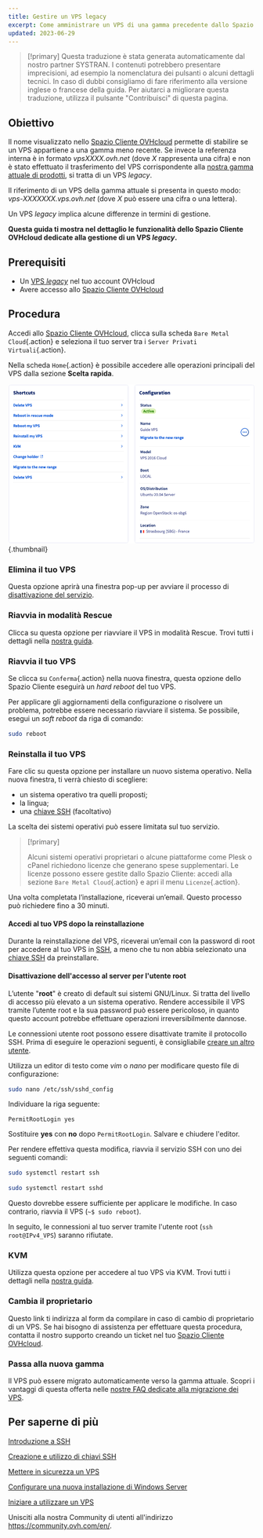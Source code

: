 ```yaml
---
title: Gestire un VPS legacy
excerpt: Come amministrare un VPS di una gamma precedente dallo Spazio Cliente OVHcloud
updated: 2023-06-29
---
```


> [!primary]
> Questa traduzione è stata generata automaticamente dal nostro partner SYSTRAN. I contenuti potrebbero presentare imprecisioni, ad esempio la nomenclatura dei pulsanti o alcuni dettagli tecnici. In caso di dubbi consigliamo di fare riferimento alla versione inglese o francese della guida. Per aiutarci a migliorare questa traduzione, utilizza il pulsante "Contribuisci" di questa pagina.
>

## Obiettivo

Il nome visualizzato nello [Spazio Cliente OVHcloud](https://www.ovh.com/auth/?action=gotomanager&from=https://www.ovh.it/&ovhSubsidiary=it) permette di stabilire se un VPS appartiene a una gamma meno recente. Se invece la referenza interna è in formato *vpsXXXX.ovh.net* (dove *X* rappresenta una cifra) e non è stato effettuato il trasferimento del VPS corrispondente alla [nostra gamma attuale di prodotti](https://www.ovhcloud.com/it/vps/), si tratta di un VPS *legacy*. 

Il riferimento di un VPS della gamma attuale si presenta in questo modo: *vps-XXXXXXX.vps.ovh.net* (dove *X* può essere una cifra o una lettera).

Un VPS *legacy* implica alcune differenze in termini di gestione.

**Questa guida ti mostra nel dettaglio le funzionalità dello Spazio Cliente OVHcloud dedicate alla gestione di un VPS *legacy*.**

## Prerequisiti

- Un [VPS *legacy*](https://www.ovhcloud.com/it/vps/) nel tuo account OVHcloud
- Avere accesso allo [Spazio Cliente OVHcloud](https://www.ovh.com/auth/?action=gotomanager&from=https://www.ovh.it/&ovhSubsidiary=it)

## Procedura

Accedi allo [Spazio Cliente OVHcloud](https://www.ovh.com/auth/?action=gotomanager&from=https://www.ovh.it/&ovhSubsidiary=it), clicca sulla scheda `Bare Metal Cloud`{.action} e seleziona il tuo server tra i `Server Privati Virtuali`{.action}.

Nella scheda `Home`{.action} è possibile accedere alle operazioni principali del VPS dalla sezione **Scelta rapida**.

![controlpanel](images/legacy_vps_1.png){.thumbnail}

### Elimina il tuo VPS

Questa opzione aprirà una finestra pop-up per avviare il processo di [disattivazione del servizio](/pages/account_and_service_management/managing_billing_payments_and_services/how_to_cancel_services).

### Riavvia in modalità Rescue

Clicca su questa opzione per riavviare il VPS in modalità Rescue. Trovi tutti i dettagli nella [nostra guida](/pages/bare_metal_cloud/virtual_private_servers/rescue).

### Riavvia il tuo VPS

Se clicca su `Conferma`{.action} nella nuova finestra, questa opzione dello Spazio Cliente eseguirà un *hard reboot* del tuo VPS.

Per applicare gli aggiornamenti della configurazione o risolvere un problema, potrebbe essere necessario riavviare il sistema. Se possibile, esegui un *soft reboot* da riga di comando:

```bash
sudo reboot
```

### Reinstalla il tuo VPS

Fare clic su questa opzione per installare un nuovo sistema operativo. Nella nuova finestra, ti verrà chiesto di scegliere:

- un sistema operativo tra quelli proposti;
- la lingua;
- una [chiave SSH](/pages/bare_metal_cloud/dedicated_servers/creating-ssh-keys-dedicated) (facoltativo)

La scelta dei sistemi operativi può essere limitata sul tuo servizio.

> [!primary]
>
> Alcuni sistemi operativi proprietari o alcune piattaforme come Plesk o cPanel richiedono licenze che generano spese supplementari. Le licenze possono essere gestite dallo Spazio Cliente: accedi alla sezione `Bare Metal Cloud`{.action} e apri il menu `Licenze`{.action}.

Una volta completata l’installazione, riceverai un’email. Questo processo può richiedere fino a 30 minuti.

#### Accedi al tuo VPS dopo la reinstallazione

Durante la reinstallazione del VPS, riceverai un’email con la password di root per accedere al tuo VPS in [SSH](/pages/bare_metal_cloud/dedicated_servers/ssh_introduction), a meno che tu non abbia selezionato una [chiave SSH](/pages/bare_metal_cloud/dedicated_servers/creating-ssh-keys-dedicated) da preinstallare.

#### Disattivazione dell'accesso al server per l'utente root

L’utente "**root**" è creato di default sui sistemi GNU/Linux. Si tratta del livello di accesso più elevato a un sistema operativo. Rendere accessibile il VPS tramite l’utente root e la sua password può essere pericoloso, in quanto questo account potrebbe effettuare operazioni irreversibilmente dannose.

Le connessioni utente root possono essere disattivate tramite il protocollo SSH. Prima di eseguire le operazioni seguenti, è consigliabile [creare un altro utente](/pages/bare_metal_cloud/virtual_private_servers/secure_your_vps#createuser).

Utilizza un editor di testo come *vim* o *nano* per modificare questo file di configurazione:

```bash
sudo nano /etc/ssh/sshd_config
```

Individuare la riga seguente:

```console
PermitRootLogin yes 
```

Sostituire **yes** con **no** dopo `PermitRootLogin`. Salvare e chiudere l'editor.

Per rendere effettiva questa modifica, riavvia il servizio SSH con uno dei seguenti comandi:

```bash
sudo systemctl restart ssh
```

```bash
sudo systemctl restart sshd
```

Questo dovrebbe essere sufficiente per applicare le modifiche. In caso contrario, riavvia il VPS (`~$ sudo reboot`).

In seguito, le connessioni al tuo server tramite l'utente root (`ssh root@IPv4_VPS`) saranno rifiutate.

### KVM

Utilizza questa opzione per accedere al tuo VPS via KVM. Trovi tutti i dettagli nella [nostra guida](/pages/bare_metal_cloud/virtual_private_servers/using_kvm_for_vps).

### Cambia il proprietario

Questo link ti indirizza al form da compilare in caso di cambio di proprietario di un VPS. Se hai bisogno di assistenza per effettuare questa procedura, contatta il nostro supporto creando un ticket nel tuo [Spazio Cliente OVHcloud](https://www.ovh.com/auth/?action=gotomanager&from=https://www.ovh.it/&ovhSubsidiary=it).

### Passa alla nuova gamma

Il VPS può essere migrato automaticamente verso la gamma attuale. Scopri i vantaggi di questa offerta nelle [nostre FAQ dedicate alla migrazione dei VPS](https://www.ovhcloud.com/it/vps/vps-offer-migration/).

## Per saperne di più

[Introduzione a SSH](/pages/bare_metal_cloud/dedicated_servers/ssh_introduction)

[Creazione e utilizzo di chiavi SSH](/pages/bare_metal_cloud/dedicated_servers/creating-ssh-keys-dedicated)

[Mettere in sicurezza un VPS](/pages/bare_metal_cloud/virtual_private_servers/secure_your_vps)

[Configurare una nuova installazione di Windows Server](/pages/bare_metal_cloud/virtual_private_servers/windows_first_config)

[Iniziare a utilizzare un VPS](/pages/bare_metal_cloud/virtual_private_servers/starting_with_a_vps)

Unisciti alla nostra Community di utenti all'indirizzo <https://community.ovh.com/en/>.
